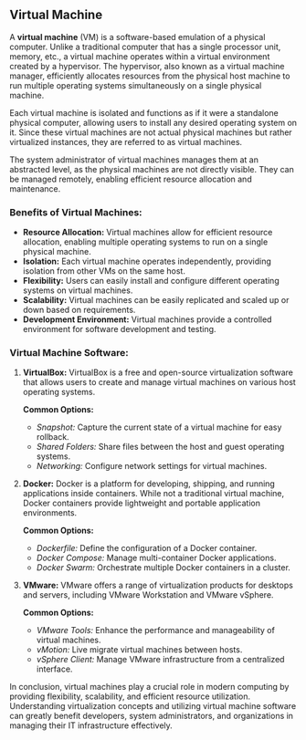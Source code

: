 ## Virtual Machine

A **virtual machine** (VM) is a software-based emulation of a physical computer. Unlike a traditional computer that has a single processor unit, memory, etc., a virtual machine operates within a virtual environment created by a hypervisor. The hypervisor, also known as a virtual machine manager, efficiently allocates resources from the physical host machine to run multiple operating systems simultaneously on a single physical machine.

Each virtual machine is isolated and functions as if it were a standalone physical computer, allowing users to install any desired operating system on it. Since these virtual machines are not actual physical machines but rather virtualized instances, they are referred to as virtual machines.

The system administrator of virtual machines manages them at an abstracted level, as the physical machines are not directly visible. They can be managed remotely, enabling efficient resource allocation and maintenance.

### Benefits of Virtual Machines:
- **Resource Allocation:** Virtual machines allow for efficient resource allocation, enabling multiple operating systems to run on a single physical machine.
- **Isolation:** Each virtual machine operates independently, providing isolation from other VMs on the same host.
- **Flexibility:** Users can easily install and configure different operating systems on virtual machines.
- **Scalability:** Virtual machines can be easily replicated and scaled up or down based on requirements.
- **Development Environment:** Virtual machines provide a controlled environment for software development and testing.

### Virtual Machine Software:
1. **VirtualBox:** VirtualBox is a free and open-source virtualization software that allows users to create and manage virtual machines on various host operating systems.
   
   **Common Options:**
   - *Snapshot:* Capture the current state of a virtual machine for easy rollback.
   - *Shared Folders:* Share files between the host and guest operating systems.
   - *Networking:* Configure network settings for virtual machines.

2. **Docker:** Docker is a platform for developing, shipping, and running applications inside containers. While not a traditional virtual machine, Docker containers provide lightweight and portable application environments.

   **Common Options:**
   - *Dockerfile:* Define the configuration of a Docker container.
   - *Docker Compose:* Manage multi-container Docker applications.
   - *Docker Swarm:* Orchestrate multiple Docker containers in a cluster.

3. **VMware:** VMware offers a range of virtualization products for desktops and servers, including VMware Workstation and VMware vSphere.

   **Common Options:**
   - *VMware Tools:* Enhance the performance and manageability of virtual machines.
   - *vMotion:* Live migrate virtual machines between hosts.
   - *vSphere Client:* Manage VMware infrastructure from a centralized interface.

In conclusion, virtual machines play a crucial role in modern computing by providing flexibility, scalability, and efficient resource utilization. Understanding virtualization concepts and utilizing virtual machine software can greatly benefit developers, system administrators, and organizations in managing their IT infrastructure effectively.